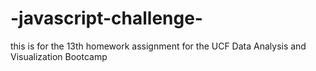 # -javascript-challenge-
this is for the 13th homework assignment for the UCF Data Analysis and Visualization Bootcamp

